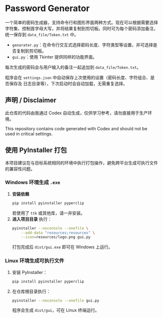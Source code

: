 # Password Generator

一个简单的密码生成器，支持命令行和图形界面两种方式。现在可以根据需要选择字符集、控制首字母大写，并将结果复制到剪切板。同时可为每个密码添加备注，统一保存到 `data_file/Token.txt` 中。

- `genarater.py`：在命令行交互式选择密码长度、字符类型等设置，并可选择是否复制到剪切板。
- `gui.py`：使用 Tkinter 提供同样的功能界面。

每次生成的密码会与用户输入的备注一起追加到 `data_file/Token.txt`。

程序会在 `settings.json` 中自动保存上次使用的设置（密码长度、字符组合、是否保存及
日志目录等），下次启动时会自动加载，无需重复选择。


## 声明 / Disclaimer
此仓库的代码由我通过 Codex 自动生成，仅供学习参考，请勿直接用于生产环境。

This repository contains code generated with Codex and should not be used in critical settings.

## 使用 PyInstaller 打包

本项目建议在与目标系统相同的环境中执行打包操作，避免跨平台生成可执行文件的兼容性问题。

### Windows 环境生成 `.exe`
1. **安装依赖**
   ```bash
   pip install pyinstaller pyperclip
   ```
   若使用了 `ttk` 或其他库，请一并安装。
2. **进入项目目录** 执行：
   ```bash
   pyinstaller --noconsole --onefile \
       --add-data "resources;resources" \
       --icon=resources/logo.png gui.py
   ```
   打包完成后 `dist/gui.exe` 即可在 Windows 上运行。

### Linux 环境生成可执行文件
1. 安装 PyInstaller：
   ```bash
   pip install pyinstaller pyperclip
   ```
2. 在仓库根目录执行：
   ```bash
   pyinstaller --noconsole --onefile gui.py
   ```
   程序会生成 `dist/gui`，可在 Linux 终端运行。
